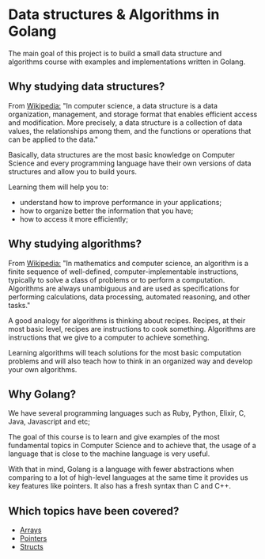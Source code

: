 # Data structures & Algorithms in Golang

The main goal of this project is to build a small data structure and algorithms course with examples and implementations written in Golang.

## Why studying data structures?

From [Wikipedia:](https://en.wikipedia.org/wiki/Data_structure) "In computer science, a data structure is a data organization, management, and storage format that enables efficient access and modification. More precisely, a data structure is a collection of data values, the relationships among them, and the functions or operations that can be applied to the data."

Basically, data structures are the most basic knowledge on Computer Science and every programming language have their own versions of data structures and allow you to build yours.

Learning them will help you to: 
- understand how to improve performance in your applications;
- how to organize better the information that you have;
- how to access it more efficiently;

## Why studying algorithms?

From [Wikipedia:](https://en.wikipedia.org/wiki/Data_structure) "In mathematics and computer science, an algorithm is a finite sequence of well-defined, computer-implementable instructions, typically to solve a class of problems or to perform a computation. Algorithms are always unambiguous and are used as specifications for performing calculations, data processing, automated reasoning, and other tasks."

A good analogy for algorithms is thinking about recipes. Recipes, at their most basic level, recipes are instructions to cook something. Algorithms are instructions that we give to a computer to achieve something.

Learning algorithms will teach solutions for the most basic computation problems and will also teach how to think in an organized way and develop your own algorithms.

## Why Golang?

We have several programming languages such as Ruby, Python, Elixir, C, Java, Javascript and etc;

The goal of this course is to learn and give examples of the most fundamental topics in Computer Science and to achieve that, the usage of a language that is close to the machine language is very useful. 

With that in mind, Golang is a language with fewer abstractions when comparing to a lot of high-level languages at the same time it provides us key features like pointers. It also has a fresh syntax than C and C++.

## Which topics have been covered?

- [Arrays](https://github.com/mfbmina/data-structures-algorithms-go/blob/main/array.go)
- [Pointers](https://github.com/mfbmina/data-structures-algorithms-go/blob/main/pointers.go)
- [Structs](https://github.com/mfbmina/data-structures-algorithms-go/blob/main/structs.go)
